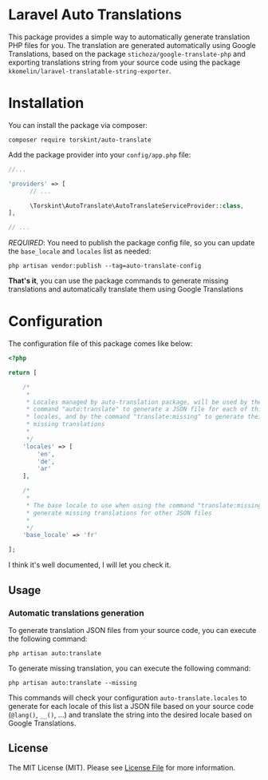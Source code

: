 # Laravel Auto Translations

This package provides a simple way to automatically generate translation PHP files for you.
The translation are generated automatically using Google Translations, based on the package `stichoza/google-translate-php` and exporting translations string from your source code using the package `kkomelin/laravel-translatable-string-exporter`.

# Installation

You can install the package via composer:

```shell
composer require torskint/auto-translate
```

Add the package provider into your `config/app.php` file:

```php
//...

'providers' => [
      // ...

      \Torskint\AutoTranslate\AutoTranslateServiceProvider::class,
],

// ...
```

*REQUIRED*: You need to publish the package config file, so you can update the `base_locale` and `locales` list as needed:

```shell
php artisan vendor:publish --tag=auto-translate-config
```

**That's it**, you can use the package commands to generate missing translations and automatically translate them using Google Translations

# Configuration

The configuration file of this package comes like below:

```php
<?php

return [

    /*
     * 
     * Locales managed by auto-translation package, will be used by the 
     * command "auto:translate" to generate a JSON file for each of this 
     * locales, and by the command "translate:missing" to generate their
     * missing translations
     * 
     */
    'locales' => [
        'en',
        'de',
        'ar'
    ],

    /*
     * 
     * The base locale to use when using the command "translate:missing" to
     * generate missing translations for other JSON files
     * 
     */
    'base_locale' => 'fr'

];
```

I think it's well documented, I will let you check it.

## Usage

### Automatic translations generation

To generate translation JSON files from your source code, you can execute the following command:

```shell
php artisan auto:translate
```

To generate missing translation, you can execute the following command:

```shell
php artisan auto:translate --missing
```

This commands will check your configuration `auto-translate.locales` to generate for each locale of this list a JSON file based on your source code (`@lang()`, `__()`, ...) and translate the string into the desired locale based on Google Translations.

## License

The MIT License (MIT). Please see [License File](LICENSE.md) for more information.
